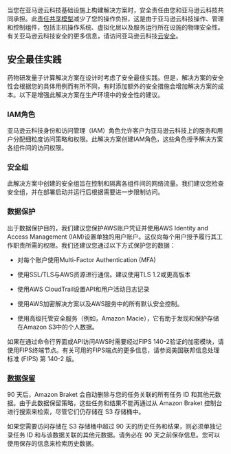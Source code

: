 当您在亚马逊云科技基础设施上构建解决方案时，安全责任由您和亚马逊云科技共同承担。此[责任共享模型](https://aws.amazon.com/compliance/shared-responsibility-model/)减少了您的操作负担，这是由于亚马逊云科技操作、管理和控制组件，包括主机操作系统、虚拟化层以及服务运行所在设施的物理安全性。有关亚马逊云科技安全的更多信息，请访问亚马逊云科技[云安全](http://aws.amazon.com/security/)。

## 安全最佳实践

药物研发量子计算解决方案在设计时考虑了安全最佳实践。但是，解决方案的安全性会根据您的具体用例而有所不同，有时添加额外的安全措施会增加解决方案的成本。以下是增强此解决方案在生产环境中的安全性的建议。

### IAM角色

亚马逊云科技身份和访问管理（IAM）角色允许客户为亚马逊云科技上的服务和用户分配细粒度访问策略和权限。此解决方案创建IAM角色，这些角色授予解决方案各组件间的访问权限。

### 安全组

此解决方案中创建的安全组旨在控制和隔离各组件间的网络流量。我们建议您检查安全组，并在部署启动并运行后根据需要进一步限制访问。

### 数据保护

出于数据保护目的，我们建议您保护AWS账户凭证并使用AWS Identity and Access Management (IAM)设置单独的用户账户。这仅向每个用户授予履行其工作职责所需的权限。我们还建议您通过以下方式保护您的数据：

* 对每个账户使用Multi-Factor Authentication (MFA)

* 使用SSL/TLS与AWS资源进行通信。建议使用TLS 1.2或更高版本

* 使用AWS CloudTrail设置API和用户活动日志记录

* 使用AWS加密解决方案以及AWS服务中的所有默认安全控制。

* 使用高级托管安全服务（例如，Amazon Macie），它有助于发现和保护存储在Amazon S3中的个人数据。

如果在通过命令行界面或API访问AWS时需要经过FIPS 140-2验证的加密模块，请使用FIPS终端节点。有关可用的FIPS端点的更多信息，请参阅美国联邦信息处理标准 (FIPS) 第 140-2 版。

### [数据保留](https://docs.aws.amazon.com/braket/latest/developerguide/security.html)

90 天后，Amazon Braket 会自动删除与您的任务关联的所有任务 ID 和其他元数据。由于此数据保留策略，这些任务和结果不能再通过从 Amazon Braket 控制台进行搜索来检索，尽管它们仍存储在 S3 存储桶中。

如果您需要访问存储在 S3 存储桶中超过 90 天的历史任务和结果，则必须单独记录任务 ID 和与该数据关联的其他元数据。请务必在 90 天之前保存信息。您可以使用保存的信息来检索历史数据。